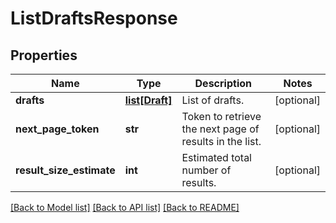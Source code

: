 # ListDraftsResponse

## Properties
Name | Type | Description | Notes
------------ | ------------- | ------------- | -------------
**drafts** | [**list[Draft]**](Draft.md) | List of drafts. | [optional] 
**next_page_token** | **str** | Token to retrieve the next page of results in the list. | [optional] 
**result_size_estimate** | **int** | Estimated total number of results. | [optional] 

[[Back to Model list]](../README.md#documentation-for-models) [[Back to API list]](../README.md#documentation-for-api-endpoints) [[Back to README]](../README.md)


